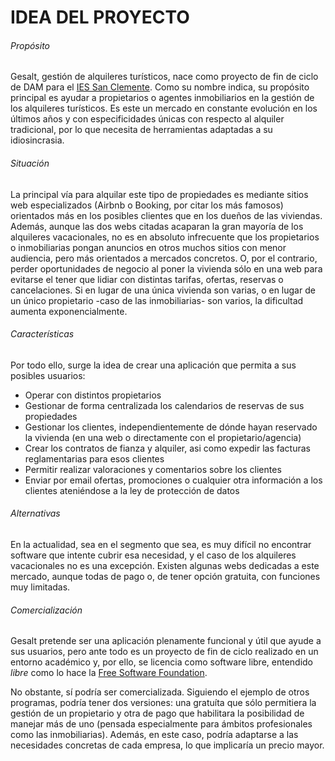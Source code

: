 # IDEA DEL PROYECTO

###### Propósito
Gesalt, gestión de alquileres turísticos, nace como proyecto de fin de ciclo de DAM para el [IES San Clemente](https://iessanclemente.net). Como su nombre indica, su propósito principal es ayudar a propietarios o agentes inmobiliarios en la gestión de los alquileres turísticos. Es este un mercado en constante evolución en los últimos años y con especificidades únicas con respecto al alquiler tradicional, por lo que necesita de herramientas adaptadas a su idiosincrasia.

###### Situación
La principal vía para alquilar este tipo de propiedades es mediante sitios web especializados (Airbnb o Booking, por citar los más famosos) orientados más en los posibles clientes que en los dueños de las viviendas. Además, aunque las dos webs citadas acaparan la gran mayoría de los alquileres vacacionales, no es en absoluto infrecuente que los propietarios o inmobiliarias pongan anuncios en otros muchos sitios con menor audiencia, pero más orientados a mercados concretos. O, por el contrario, perder oportunidades de negocio al poner la vivienda sólo en una web para evitarse el tener que lidiar con distintas tarifas, ofertas, reservas o cancelaciones. Si en lugar de una única vivienda son varias, o en lugar de un único propietario -caso de las inmobiliarias- son varios, la dificultad aumenta exponencialmente.

###### Características
Por todo ello, surge la idea de crear una aplicación que permita a sus posibles usuarios:

* Operar con distintos propietarios
* Gestionar de forma centralizada los calendarios de reservas de sus propiedades
* Gestionar los clientes, independientemente de dónde hayan reservado la vivienda (en una web o directamente con el propietario/agencia)
* Crear los contratos de fianza y alquiler, asi como expedir las facturas reglamentarias para esos clientes
* Permitir realizar valoraciones y comentarios sobre los clientes
* Enviar por email ofertas, promociones o cualquier otra información a los clientes ateniéndose a la ley de protección de datos

###### Alternativas
En la actualidad, sea en el segmento que sea, es muy difícil no encontrar software que intente cubrir esa necesidad, y el caso de los alquileres vacacionales no es una excepción. Existen algunas webs dedicadas a este mercado, aunque todas de pago o, de tener opción gratuita, con funciones muy limitadas.

###### Comercialización
Gesalt pretende ser una aplicación plenamente funcional y útil que ayude a sus usuarios, pero ante todo es un proyecto de fin de ciclo realizado en un entorno académico y, por ello, se licencia como software libre, entendido *libre* como lo hace la [Free Software Foundation](https://www.fsf.org/about/what-is-free-software).

No obstante, sí podría ser comercializada. Siguiendo el ejemplo de otros programas, podría tener dos versiones: una gratuíta que sólo permitiera la gestión de un propietario y otra de pago que habilitara la posibilidad de manejar más de uno (pensada especialmente para ámbitos profesionales como las inmobiliarias). Además, en este caso, podría adaptarse a las necesidades concretas de cada empresa, lo que implicaría un precio mayor.

